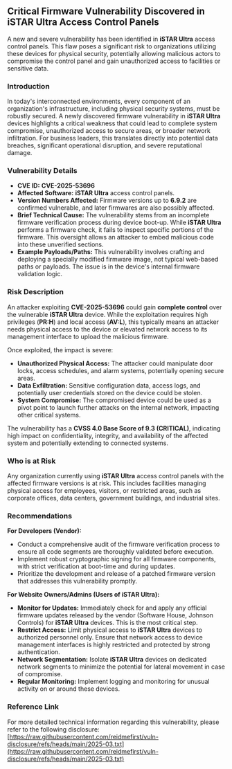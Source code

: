 ## **Critical Firmware Vulnerability Discovered in iSTAR Ultra Access Control Panels**

A new and severe vulnerability has been identified in **iSTAR Ultra** access control panels. This flaw poses a significant risk to organizations utilizing these devices for physical security, potentially allowing malicious actors to compromise the control panel and gain unauthorized access to facilities or sensitive data.

### Introduction

In today's interconnected environments, every component of an organization's infrastructure, including physical security systems, must be robustly secured. A newly discovered firmware vulnerability in **iSTAR Ultra** devices highlights a critical weakness that could lead to complete system compromise, unauthorized access to secure areas, or broader network infiltration. For business leaders, this translates directly into potential data breaches, significant operational disruption, and severe reputational damage.

### Vulnerability Details

*   **CVE ID:** **CVE-2025-53696**
*   **Affected Software:** **iSTAR Ultra** access control panels.
*   **Version Numbers Affected:** Firmware versions up to **6.9.2** are confirmed vulnerable, and later firmwares are also possibly affected.
*   **Brief Technical Cause:** The vulnerability stems from an incomplete firmware verification process during device boot-up. While **iSTAR Ultra** performs a firmware check, it fails to inspect specific portions of the firmware. This oversight allows an attacker to embed malicious code into these unverified sections.
*   **Example Payloads/Paths:** This vulnerability involves crafting and deploying a specially modified firmware image, not typical web-based paths or payloads. The issue is in the device's internal firmware validation logic.

### Risk Description

An attacker exploiting **CVE-2025-53696** could gain **complete control** over the vulnerable **iSTAR Ultra** device. While the exploitation requires high privileges (**PR:H**) and local access (**AV:L**), this typically means an attacker needs physical access to the device or elevated network access to its management interface to upload the malicious firmware.

Once exploited, the impact is severe:
*   **Unauthorized Physical Access:** The attacker could manipulate door locks, access schedules, and alarm systems, potentially opening secure areas.
*   **Data Exfiltration:** Sensitive configuration data, access logs, and potentially user credentials stored on the device could be stolen.
*   **System Compromise:** The compromised device could be used as a pivot point to launch further attacks on the internal network, impacting other critical systems.

The vulnerability has a **CVSS 4.0 Base Score of 9.3 (CRITICAL)**, indicating high impact on confidentiality, integrity, and availability of the affected system and potentially extending to connected systems.

### Who is at Risk

Any organization currently using **iSTAR Ultra** access control panels with the affected firmware versions is at risk. This includes facilities managing physical access for employees, visitors, or restricted areas, such as corporate offices, data centers, government buildings, and industrial sites.

### Recommendations

**For Developers (Vendor):**
*   Conduct a comprehensive audit of the firmware verification process to ensure all code segments are thoroughly validated before execution.
*   Implement robust cryptographic signing for all firmware components, with strict verification at boot-time and during updates.
*   Prioritize the development and release of a patched firmware version that addresses this vulnerability promptly.

**For Website Owners/Admins (Users of iSTAR Ultra):**
*   **Monitor for Updates:** Immediately check for and apply any official firmware updates released by the vendor (Software House, Johnson Controls) for **iSTAR Ultra** devices. This is the most critical step.
*   **Restrict Access:** Limit physical access to **iSTAR Ultra** devices to authorized personnel only. Ensure that network access to device management interfaces is highly restricted and protected by strong authentication.
*   **Network Segmentation:** Isolate **iSTAR Ultra** devices on dedicated network segments to minimize the potential for lateral movement in case of compromise.
*   **Regular Monitoring:** Implement logging and monitoring for unusual activity on or around these devices.

### Reference Link

For more detailed technical information regarding this vulnerability, please refer to the following disclosure:
[https://raw.githubusercontent.com/reidmefirst/vuln-disclosure/refs/heads/main/2025-03.txt](https://raw.githubusercontent.com/reidmefirst/vuln-disclosure/refs/heads/main/2025-03.txt)